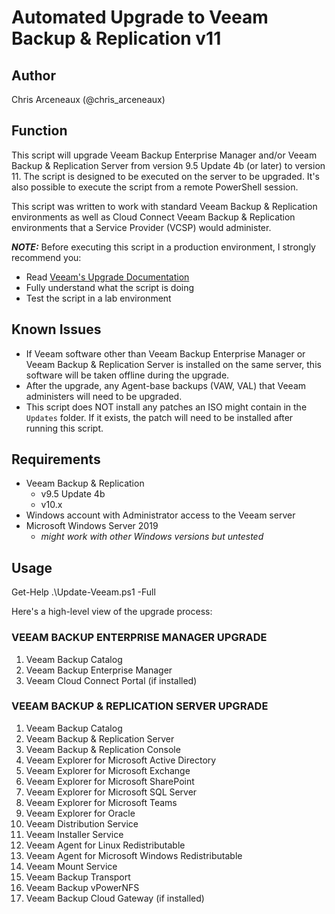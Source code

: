 # Automated Upgrade to Veeam Backup & Replication v11

## Author

Chris Arceneaux (@chris_arceneaux)

## Function

This script will upgrade Veeam Backup Enterprise Manager and/or Veeam Backup & Replication Server from version 9.5 Update 4b (or later) to version 11. The script is designed to be executed on the server to be upgraded. It's also possible to execute the script from a remote PowerShell session.

This script was written to work with standard Veeam Backup & Replication environments as well as Cloud Connect Veeam Backup & Replication environments that a Service Provider (VCSP) would administer.

***NOTE:*** Before executing this script in a production environment, I strongly recommend you:

* Read [Veeam's Upgrade Documentation](https://helpcenter.veeam.com/docs/backup/vsphere/upgrade_vbr.html?ver=110)
* Fully understand what the script is doing
* Test the script in a lab environment

## Known Issues

* If Veeam software other than Veeam Backup Enterprise Manager or Veeam Backup & Replication Server is installed on the same server, this software will be taken offline during the upgrade.
* After the upgrade, any Agent-base backups (VAW, VAL) that Veeam administers will need to be upgraded.
* This script does NOT install any patches an ISO might contain in the `Updates` folder. If it exists, the patch will need to be installed after running this script.

## Requirements

* Veeam Backup & Replication
  * v9.5 Update 4b
  * v10.x
* Windows account with Administrator access to the Veeam server
* Microsoft Windows Server 2019
  * *might work with other Windows versions but untested*

## Usage

Get-Help .\Update-Veeam.ps1 -Full

Here's a high-level view of the upgrade process:

### VEEAM BACKUP ENTERPRISE MANAGER UPGRADE

1. Veeam Backup Catalog
2. Veeam Backup Enterprise Manager
3. Veeam Cloud Connect Portal (if installed)

### VEEAM BACKUP & REPLICATION SERVER UPGRADE

1. Veeam Backup Catalog
2. Veeam Backup & Replication Server
3. Veeam Backup & Replication Console
4. Veeam Explorer for Microsoft Active Directory
5. Veeam Explorer for Microsoft Exchange
6. Veeam Explorer for Microsoft SharePoint
7. Veeam Explorer for Microsoft SQL Server
8. Veeam Explorer for Microsoft Teams
9. Veeam Explorer for Oracle
10. Veeam Distribution Service
11. Veeam Installer Service
12. Veeam Agent for Linux Redistributable
13. Veeam Agent for Microsoft Windows Redistributable
14. Veeam Mount Service
15. Veeam Backup Transport
16. Veeam Backup vPowerNFS
17. Veeam Backup Cloud Gateway (if installed)
